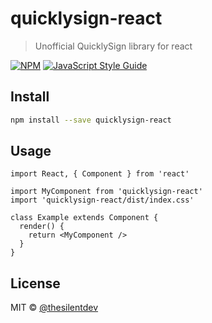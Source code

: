 # quicklysign-react

> Unofficial QuicklySign library for react

[![NPM](https://img.shields.io/npm/v/quicklysign-react.svg)](https://www.npmjs.com/package/quicklysign-react) [![JavaScript Style Guide](https://img.shields.io/badge/code_style-standard-brightgreen.svg)](https://standardjs.com)

## Install

```bash
npm install --save quicklysign-react
```

## Usage

```tsx
import React, { Component } from 'react'

import MyComponent from 'quicklysign-react'
import 'quicklysign-react/dist/index.css'

class Example extends Component {
  render() {
    return <MyComponent />
  }
}
```

## License

MIT © [@thesilentdev](https://github.com/@thesilentdev)
